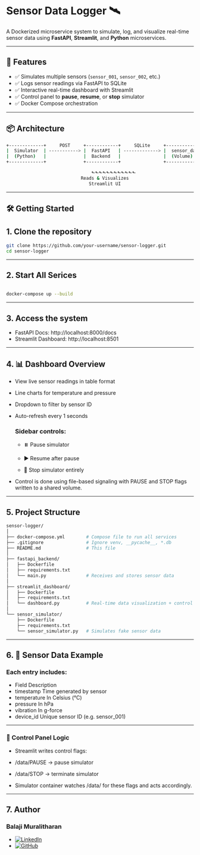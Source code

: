# Sensor Data Logger 🛰️

A Dockerized microservice system to simulate, log, and visualize real-time sensor data using **FastAPI**, **Streamlit**, and **Python** microservices.

---

## 🚀 Features

- ✅ Simulates multiple sensors (`sensor_001`, `sensor_002`, etc.)
- ✅ Logs sensor readings via FastAPI to SQLite
- ✅ Interactive real-time dashboard with Streamlit
- ✅ Control panel to **pause**, **resume**, or **stop** simulator
- ✅ Docker Compose orchestration

---



## 📦 Architecture

```bash
+-------------+     POST     +------------+     SQLite     +-----------------+
|  Simulator  | -----------> |  FastAPI   | -------------> |  sensor_data.db |
|  (Python)   |              |  Backend   |                |  (Volume)       |
+-------------+              +------------+                +-----------------+

                                ⬑⬑⬑⬑⬑⬑⬑⬑⬑⬑⬑⬑
                            Reads & Visualizes
                               Streamlit UI
```
---

## 🛠️ Getting Started

## 1. Clone the repository

```bash
git clone https://github.com/your-username/sensor-logger.git
cd sensor-logger

```
---

## 2. Start All Serices

```bash

docker-compose up --build

```
---

## 3. Access the system

- FastAPI Docs: http://localhost:8000/docs
- Streamlit Dashboard: http://localhost:8501

---

## 4. 📊 Dashboard Overview

- View live sensor readings in table format

- Line charts for temperature and pressure

- Dropdown to filter by sensor ID

- Auto-refresh every 1 seconds

    ### Sidebar controls:

    - ⏸️ Pause simulator

    - ▶️ Resume after pause

    - 🛑 Stop simulator entirely

- Control is done using file-based signaling with PAUSE and STOP flags written to a shared volume.

---

## 5. Project Structure


```bash
sensor-logger/
│
├── docker-compose.yml        # Compose file to run all services
├── .gitignore                # Ignore venv, __pycache__, *.db
├── README.md                 # This file
│
├── fastapi_backend/
│   ├── Dockerfile
│   ├── requirements.txt
│   └── main.py               # Receives and stores sensor data
│
├── streamlit_dashboard/
│   ├── Dockerfile
│   ├── requirements.txt
│   └── dashboard.py          # Real-time data visualization + control
│
└── sensor_simulator/
    ├── Dockerfile
    ├── requirements.txt
    └── sensor_simulator.py   # Simulates fake sensor data

```

---

## 6. 🧪 Sensor Data Example

### Each entry includes:

- Field	Description
- timestamp	Time generated by sensor
- temperature	In Celsius (°C)
- pressure	In hPa
- vibration	In g-force
- device_id	Unique sensor ID (e.g. sensor_001)

---

### 🔁 Control Panel Logic

- Streamlit writes control flags:

- /data/PAUSE → pause simulator

- /data/STOP → terminate simulator

- Simulator container watches /data/ for these flags and acts accordingly.

---

## 7. Author

### Balaji Muralitharan

- [![LinkedIn](https://img.shields.io/badge/LinkedIn-Profile-blue?logo=linkedin)](https://www.linkedin.com/in/balaji-muralitharan)
- [![GitHub](https://img.shields.io/badge/GitHub-balaji--muralitharan-black?logo=github)](https://github.com/Balaji-Muralitharan1998)